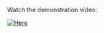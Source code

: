Watch the demonstration vídeo:

[![Here](https://img.youtube.com/vi/AANSngyQcGc/maxresdefault.jpg)](https://www.youtube.com/watch?v=AANSngyQcGc)
